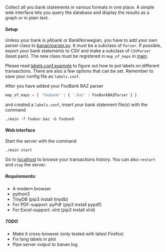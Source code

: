Collect all you bank statements in various formats in one place. A simple web interface lets you query the database and display the results as a graph or in plain text.

#### Setup

Unless your bank is yAbank or BankNorwegian, you have to add your own parser class to [banan/parser.py](https://github.com/kjempelodott/banan/tree/master/banan/parser.py). It must be a subclass of `Parser`. If possible, export your bank statements to CSV and make a subclass of `CSVParser` (least pain). The new class must be registered in `map_of_maps` in [main](https://github.com/kjempelodott/banan/tree/master/main).

Please read [labels.conf.example](https://github.com/kjempelodott/banan/tree/master/labels.conf.example) to figure out how to put labels on different transactions. There are also a few options that can be set. Remember to save your config file as `labels.conf`.

After you have added your FooBank BAZ parser

```python
map_of_maps = { 'foobank' : { '.baz' : FooBankBAZParser } }
```

and created a `labels.conf`, insert your bank statement file(s) with the command

```
./main -f foobar.baz -b foobank
```

#### Web interface

Start the server with the command

```
./main start
```

Go to [localhost](http://127.0.0.1:8000) to browse your transactions history. You can also `restart` and `stop` the server.

##### Requirements:
* A modern browser
* python3
* TinyDB (pip3 install tinydb)
* For PDF-support: pyPdf (pip3 install pypdf)
* For Excel-support: xlrd (pip3 install xlrd)

##### TODO
* Make it cross-browser (only tested with latest Firefox)
* Fix long labels in plot
* Pipe server output to banan.log